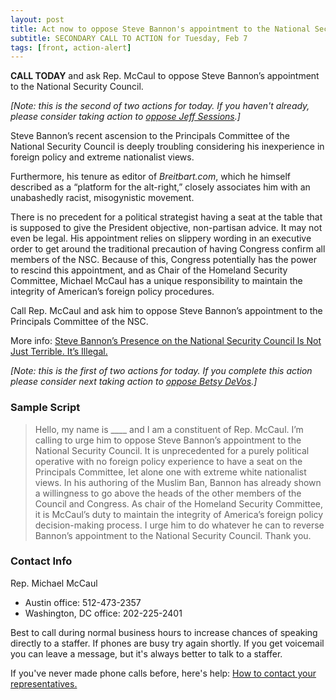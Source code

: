 ```yaml
---
layout: post
title: Act now to oppose Steve Bannon's appointment to the National Security Council
subtitle: SECONDARY CALL TO ACTION for Tuesday, Feb 7
tags: [front, action-alert]
---
```


**CALL TODAY** and ask Rep. McCaul to oppose Steve Bannon’s appointment to the National Security Council.

_[Note: this is the second of two actions for today. If you haven't already, please consider
taking action to [oppose Jeff Sessions](/2017-02-06-article02).]_

Steve Bannon’s recent ascension to the Principals Committee of the National Security Council is deeply troubling considering his inexperience in foreign policy and extreme nationalist views.

Furthermore, his tenure as editor of _Breitbart.com_, which he himself described as a “platform for the alt-right,” closely associates him with an unabashedly racist, misogynistic movement.

There is no precedent for a political strategist having a seat at the table that is supposed to give the President objective, non-partisan advice. It may not even be legal. His appointment relies on slippery wording in an executive order to get around the traditional precaution of having Congress confirm all members of the NSC. Because of this, Congress potentially has the power to rescind this appointment, and as Chair of the Homeland Security Committee, Michael McCaul has a unique responsibility to maintain the integrity of American’s foreign policy procedures.

Call Rep. McCaul and ask him to oppose Steve Bannon’s appointment to the Principals Committee of the NSC.

More info: [Steve Bannon’s Presence on the National Security Council Is Not Just Terrible. It’s Illegal.](http://www.slate.com/articles/news_and_politics/war_stories/2017/02/steve_bannon_doesn_t_belong_on_the_nsc_that_s_what_the_law_says.html)

_[Note: this is the first of two actions for today. If you complete this action please
consider next taking action to [oppose Betsy DeVos](/2017-02-05-article01).]_

### Sample Script

<blockquote>Hello, my name is ____ and I am a constituent of Rep. McCaul. I’m calling to urge him to oppose Steve Bannon’s appointment to the National Security Council. It is unprecedented for a purely political operative with no foreign policy experience to have a seat on the Principals Committee, let alone one with extreme white nationalist views. In his authoring of the Muslim Ban, Bannon has already shown a willingness to go above the heads of the other members of the Council and Congress. As chair of the Homeland Security Committee, it is McCaul’s duty to maintain the integrity of America’s foreign policy decision-making process. I urge him to do whatever he can to reverse Bannon’s appointment to the National Security Council. Thank you.</blockquote>


### Contact Info

Rep. Michael McCaul

* Austin office: 512-473-2357
* Washington, DC office: 202-225-2401

Best to call during normal business hours to increase chances of speaking
directly to a staffer. If phones are busy try again shortly. If you get
voicemail you can leave a message, but it's always better to talk to
a staffer.

If you've never made phone calls before, here's help: [How to contact your representatives.](https://www.indivisibleaustin.com/take-action-now/how-to-contact-your-representatives/)
